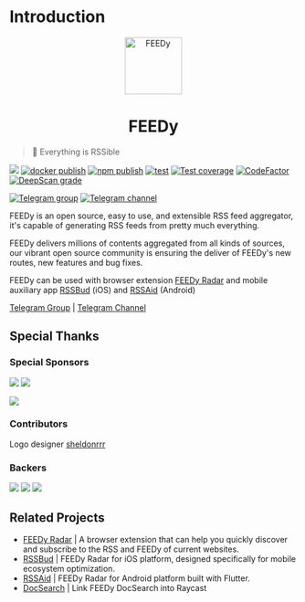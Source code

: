 # Introduction

<p align="center" class="logo-img">
    <img src="img/logo.png" alt="FEEDy" width="100" />
</p>
<h1 align="center" class="logo-text">FEEDy</h1>

> 🍰 Everything is RSSible

[![](https://img.shields.io/badge/dynamic/json?url=https://rsshub-analytics.khulnasoft-lab.workers.dev/&query=requests&color=F38020&label=requests&logo=cloudflare&style=flat-square&suffix=/month)](https://rsshub.app)
[![docker publish](https://img.shields.io/docker/pulls/khulnasoft-lab/feedy?label=docker%20pulls&logo=docker&style=flat-square)](https://hub.docker.com/r/khulnasoft-lab/feedy)
[![npm publish](https://img.shields.io/npm/dt/rsshub?label=npm%20downloads&logo=npm&style=flat-square)](https://www.npmjs.com/package/rsshub)
[![test](https://img.shields.io/github/actions/workflow/status/khulnasoft-lab/feedy/test.yml?branch=master&label=test&logo=github&style=flat-square)](https://github.com/khulnasoft-lab/feedy/actions/workflows/test.yml?query=event%3Apush+branch%3Amaster)
[![Test coverage](https://img.shields.io/codecov/c/github/khulnasoft-lab/feedy.svg?style=flat-square&logo=codecov)](https://app.codecov.io/gh/khulnasoft-lab/feedy/branch/master)
[![CodeFactor](https://www.codefactor.io/repository/github/khulnasoft-lab/feedy/badge)](https://www.codefactor.io/repository/github/khulnasoft-lab/feedy)
[![DeepScan grade](https://deepscan.io/api/teams/6244/projects/8135/branches/92448/badge/grade.svg)](https://deepscan.io/dashboard#view=project&tid=6244&pid=8135&bid=92448)

[![Telegram group](https://img.shields.io/badge/dynamic/json?url=https%3A%2F%2Fapi.swo.moe%2Fstats%2Ftelegram%2Frsshub&query=count&color=2CA5E0&label=Telegram%20Group&logo=telegram&cacheSeconds=3600&style=flat-square)](https://t.me/rsshub) [![Telegram channel](https://img.shields.io/badge/dynamic/json?url=https%3A%2F%2Fapi.swo.moe%2Fstats%2Ftelegram%2FawesomeFEEDy&query=count&color=2CA5E0&label=Telegram%20Channel&logo=telegram&cacheSeconds=3600&style=flat-square)](https://t.me/awesomeFEEDy)

FEEDy is an open source, easy to use, and extensible RSS feed aggregator, it's capable of generating RSS feeds from pretty much everything.

FEEDy delivers millions of contents aggregated from all kinds of sources, our vibrant open source community is ensuring the deliver of FEEDy's new routes, new features and bug fixes.

FEEDy can be used with browser extension [FEEDy Radar](https://github.com/khulnasoft-lab/feedy-Radar) and mobile auxiliary app [RSSBud](https://github.com/Cay-Zhang/RSSBud) (iOS) and [RSSAid](https://github.com/LeetaoGoooo/RSSAid) (Android)

[Telegram Group](https://t.me/rsshub) | [Telegram Channel](https://t.me/awesomeFEEDy)

## Special Thanks

### Special Sponsors

<p style={{display: 'flex', alignItems: 'center'}}>
<Link to="https://rss3.io"><img loading="lazy" style={{height: "50px"}} src="https://i.imgur.com/lb1dDGK.png" /></Link>
<Link to="https://xlog.app/" style={{marginLeft: "60px"}}><img loading="lazy" style={{height: "100px"}} src="https://i.imgur.com/JuhHTKD.png" /></Link>
</p>

[![](https://opencollective.com/static/images/become_sponsor.svg)](https://docs.rsshub.app/support/)

### Contributors

<p>
<object type="image/svg+xml" data="https://opencollective.com/FEEDy/contributors.svg?width=740"></object>
</p>

Logo designer [sheldonrrr](https://dribbble.com/sheldonrrr)

### Backers

<Link to="https://www.cloudflare.com"><img loading="lazy" style={{height: "50px"}} src="https://i.imgur.com/7Ph27Fq.png" /></Link>
<Link to="https://www.netlify.com" style={{marginLeft: "60px"}}><img loading="lazy" style={{height: "40px"}} src="https://i.imgur.com/cU01915.png" /></Link>
<Link to="https://1password.com" style={{marginLeft: "60px"}}><img loading="lazy" style={{height: "40px"}} src="https://i.imgur.com/a2XjflO.png" /></Link>

## Related Projects

-   [FEEDy Radar](https://github.com/khulnasoft-lab/feedy-Radar) | A browser extension that can help you quickly discover and subscribe to the RSS and FEEDy of current websites.
-   [RSSBud](https://github.com/Cay-Zhang/RSSBud) | FEEDy Radar for iOS platform, designed specifically for mobile ecosystem optimization.
-   [RSSAid](https://github.com/LeetaoGoooo/RSSAid) | FEEDy Radar for Android platform built with Flutter.
-   [DocSearch](https://github.com/Fatpandac/DocSearch) | Link FEEDy DocSearch into Raycast
